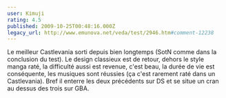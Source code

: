 ```yaml
---
user: Kimuji
rating: 4.5
published: 2009-10-25T00:48:16.000Z
legacy_url: http://www.emunova.net/veda/test/2946.htm#comment-12238
---
```

Le meilleur Castlevania sorti depuis bien longtemps (SotN comme dans la conclusion du test). Le design classieux est de retour, dehors le style manga raté, la difficulté aussi est revenue, c'est beau, la durée de vie est conséquente, les musiques sont réussies (ça c'est rarement raté dans un Castlevania). Bref il enterre les deux précédents sur DS et se situe un cran au dessus des trois sur GBA.